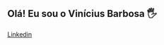 ## Olá! Eu sou o Vinícius Barbosa 🖐️

[Linkedin](https://www.linkedin.com/in/vinicius-barbosa-6b2797226/)

